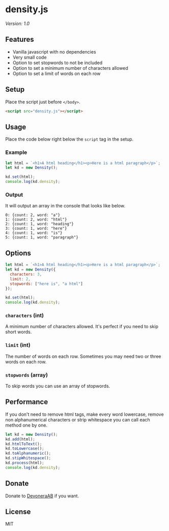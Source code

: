 # density.js

*Version: 1.0*

## Features

- Vanilla javascript with no dependencies
- Very small code
- Option to set stopwords to not be included
- Option to set a minimum number of characters allowed
- Option to set a limit of words on each row

## Setup

Place the script just before `</body>`.

```html
<script src="density.js"></script>
```

## Usage

Place the code below right below the `script` tag in the setup.

### Example

```js
let html = `<h1>A html heading</h1><p>Here is a html paragraph</p>`;
let kd = new Density();

kd.set(html);
console.log(kd.density);
```

### Output

It will output an array in the console that looks like below.

```text
0: {count: 2, word: "a"}
1: {count: 2, word: "html"}
2: {count: 1, word: "heading"}
3: {count: 1, word: "here"}
4: {count: 1, word: "is"}
5: {count: 1, word: "paragraph"}
```

## Options

```js
let html = `<h1>A html heading</h1><p>Here is a html paragraph</p>`;
let kd = new Density({
  characters: 3,
  limit: 2,
  stopwords: ["here is", "a html"]
});

kd.set(html);
console.log(kd.density);
```

### `characters` (int)

A minimum number of characters allowed. It's perfect if you need to skip short words.

### `limit` (int)

The number of words on each row. Sometimes you may need two or three words on each row.

### `stopwords` (array)

To skip words you can use an array of stopwords.

## Performance

If you don't need to remove html tags, make every word lowercase, remove non alphanumerical characters or strip whitespace you can call each method one by one.

```js
let kd = new Density();
kd.add(html);
kd.htmlToText();
kd.toLowercase();
kd.toAlphanumeric();
kd.stipWhitespace();
kd.process(html);
console.log(kd.density);
```

## Donate

Donate to [DevoneraAB](https://www.paypal.me/DevoneraAB) if you want.

## License

MIT